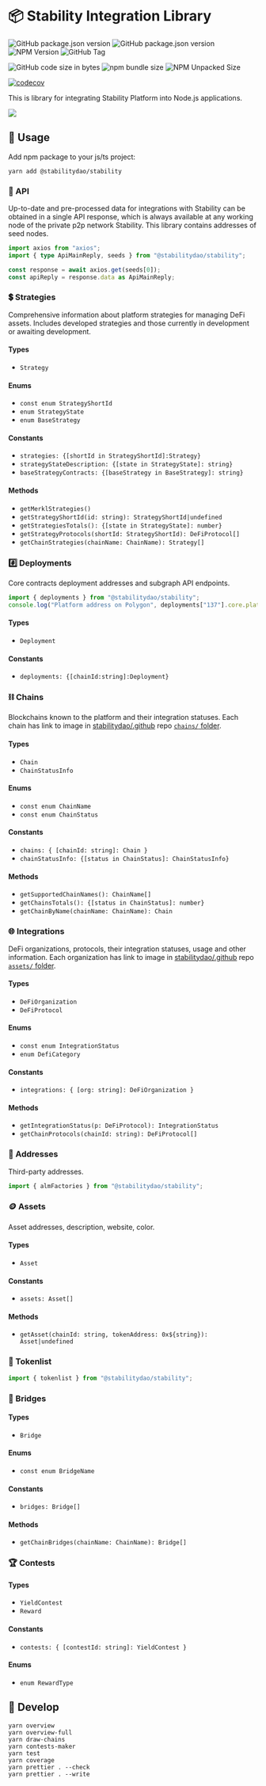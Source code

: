 # 📦 Stability Integration Library

![GitHub package.json version](https://img.shields.io/github/package-json/v/stabilitydao/stability/main)
![GitHub package.json version](https://img.shields.io/github/package-json/v/stabilitydao/stability/dev)
![NPM Version](https://img.shields.io/npm/v/%40stabilitydao%2Fstability?label=NPM%20version)
![GitHub Tag](https://img.shields.io/github/v/tag/stabilitydao/stability)

![GitHub code size in bytes](https://img.shields.io/github/languages/code-size/stabilitydao/stability?label=code%20size)
![npm bundle size](https://img.shields.io/bundlephobia/min/%40stabilitydao%2Fstability?label=NPM%20bundle%20size)
![NPM Unpacked Size](https://img.shields.io/npm/unpacked-size/%40stabilitydao%2Fstability?label=NPM%20unpacked%20size)

[![codecov](https://codecov.io/github/stabilitydao/stability/graph/badge.svg?token=V0JV1WOGMM)](https://codecov.io/github/stabilitydao/stability)

This is library for integrating Stability Platform into Node.js applications.

![](chains.png)

## 🔌 Usage

Add npm package to your js/ts project:

```shell
yarn add @stabilitydao/stability
```

### 📡 API

Up-to-date and pre-processed data for integrations with Stability can be obtained in a single API response, which is always available at any working node of the private p2p network Stability. This library contains addresses of seed nodes.

```typescript
import axios from "axios";
import { type ApiMainReply, seeds } from "@stabilitydao/stability";

const response = await axios.get(seeds[0]);
const apiReply = response.data as ApiMainReply;
```

### 💲 Strategies

Comprehensive information about platform strategies for managing DeFi assets. Includes developed strategies and those currently in development or awaiting development.

#### Types

- `Strategy`

#### Enums

- `const enum StrategyShortId`
- `enum StrategyState`
- `enum BaseStrategy`

#### Constants

- `strategies: {[shortId in StrategyShortId]:Strategy}`
- `strategyStateDescription: {[state in StrategyState]: string}`
- `baseStrategyContracts: {[baseStrategy in BaseStrategy]: string}`

#### Methods

- `getMerklStrategies()`
- `getStrategyShortId(id: string): StrategyShortId|undefined`
- `getStrategiesTotals(): {[state in StrategyState]: number}`
- `getStrategyProtocols(shortId: StrategyShortId): DeFiProtocol[]`
- `getChainStrategies(chainName: ChainName): Strategy[]`

### #️⃣ Deployments

Core contracts deployment addresses and subgraph API endpoints.

```typescript
import { deployments } from "@stabilitydao/stability";
console.log("Platform address on Polygon", deployments["137"].core.platform);
```

#### Types

- `Deployment`

#### Constants

- `deployments: {[chainId:string]:Deployment}`

### ⛓️ Chains

Blockchains known to the platform and their integration statuses. Each chain has link to image in [stabilitydao/.github](https://github.com/stabilitydao/.github) repo [`chains/` folder](https://github.com/stabilitydao/.github/tree/main/chains).

#### Types

- `Chain`
- `ChainStatusInfo`

#### Enums

- `const enum ChainName`
- `const enum ChainStatus`

#### Constants

- `chains: { [chainId: string]: Chain }`
- `chainStatusInfo: {[status in ChainStatus]: ChainStatusInfo}`

#### Methods

- `getSupportedChainNames(): ChainName[]`
- `getChainsTotals(): {[status in ChainStatus]: number}`
- `getChainByName(chainName: ChainName): Chain`

### 🌐 Integrations

DeFi organizations, protocols, their integration statuses, usage and other information. Each organization has link to image in [stabilitydao/.github](https://github.com/stabilitydao/.github) repo [`assets/` folder](https://github.com/stabilitydao/.github/tree/main/assets).

#### Types

- `DeFiOrganization`
- `DeFiProtocol`

#### Enums

- `const enum IntegrationStatus`
- `enum DefiCategory`

#### Constants

- `integrations: { [org: string]: DeFiOrganization }`

#### Methods

- `getIntegrationStatus(p: DeFiProtocol): IntegrationStatus`
- `getChainProtocols(chainId: string): DeFiProtocol[]`

### 📌 Addresses

Third-party addresses.

```typescript
import { almFactories } from "@stabilitydao/stability";
```

### 🪙 Assets

Asset addresses, description, website, color.

#### Types

- `Asset`

#### Constants

- `assets: Asset[]`

#### Methods

- `getAsset(chainId: string, tokenAddress: 0x${string}): Asset|undefined`

### 📜 Tokenlist

```typescript
import { tokenlist } from "@stabilitydao/stability";
```

### 🌉 Bridges

#### Types

- `Bridge`

#### Enums

- `const enum BridgeName`

#### Constants

- `bridges: Bridge[]`

#### Methods

- `getChainBridges(chainName: ChainName): Bridge[]`

### 🏆 Contests

#### Types

- `YieldContest`
- `Reward`

#### Constants

- `contests: { [contestId: string]: YieldContest }`

#### Enums

- `enum RewardType`

## 👷 Develop

```shell
yarn overview
yarn overview-full
yarn draw-chains
yarn contests-maker
yarn test
yarn coverage
yarn prettier . --check
yarn prettier . --write
```
